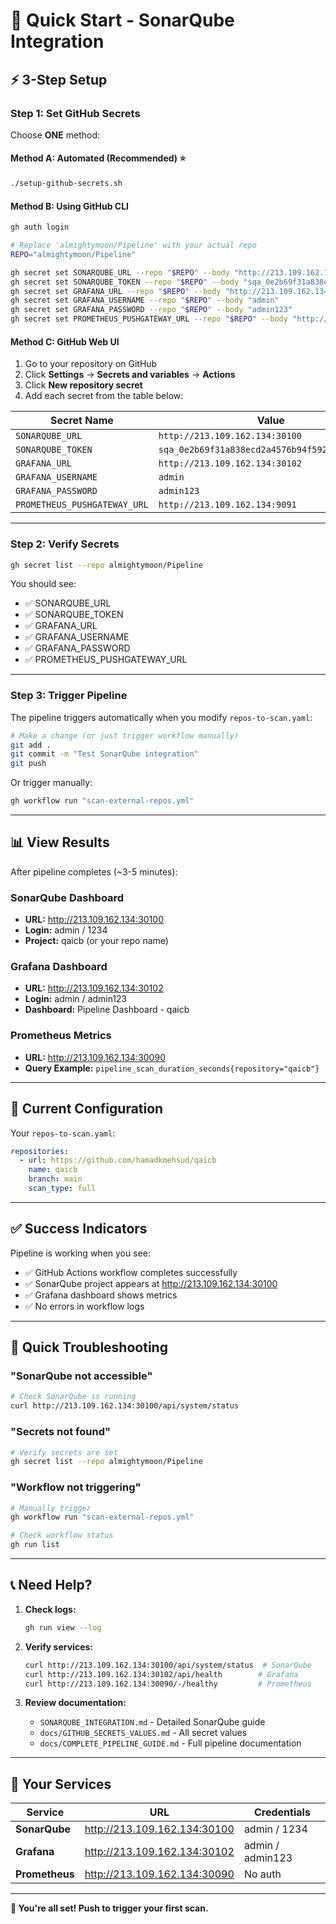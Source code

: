 # 🚀 Quick Start - SonarQube Integration

## ⚡ 3-Step Setup

### Step 1: Set GitHub Secrets

Choose **ONE** method:

#### Method A: Automated (Recommended) ⭐
```bash
./setup-github-secrets.sh
```

#### Method B: Using GitHub CLI
```bash
gh auth login

# Replace 'almightymoon/Pipeline' with your actual repo
REPO="almightymoon/Pipeline"

gh secret set SONARQUBE_URL --repo "$REPO" --body "http://213.109.162.134:30100"
gh secret set SONARQUBE_TOKEN --repo "$REPO" --body "sqa_0e2b69f31a838ecd2a4576b94f5928eecfab37c5"
gh secret set GRAFANA_URL --repo "$REPO" --body "http://213.109.162.134:30102"
gh secret set GRAFANA_USERNAME --repo "$REPO" --body "admin"
gh secret set GRAFANA_PASSWORD --repo "$REPO" --body "admin123"
gh secret set PROMETHEUS_PUSHGATEWAY_URL --repo "$REPO" --body "http://213.109.162.134:9091"
```

#### Method C: GitHub Web UI
1. Go to your repository on GitHub
2. Click **Settings** → **Secrets and variables** → **Actions**
3. Click **New repository secret**
4. Add each secret from the table below:

| Secret Name | Value |
|-------------|-------|
| `SONARQUBE_URL` | `http://213.109.162.134:30100` |
| `SONARQUBE_TOKEN` | `sqa_0e2b69f31a838ecd2a4576b94f5928eecfab37c5` |
| `GRAFANA_URL` | `http://213.109.162.134:30102` |
| `GRAFANA_USERNAME` | `admin` |
| `GRAFANA_PASSWORD` | `admin123` |
| `PROMETHEUS_PUSHGATEWAY_URL` | `http://213.109.162.134:9091` |

---

### Step 2: Verify Secrets

```bash
gh secret list --repo almightymoon/Pipeline
```

You should see:
- ✅ SONARQUBE_URL
- ✅ SONARQUBE_TOKEN
- ✅ GRAFANA_URL
- ✅ GRAFANA_USERNAME
- ✅ GRAFANA_PASSWORD
- ✅ PROMETHEUS_PUSHGATEWAY_URL

---

### Step 3: Trigger Pipeline

The pipeline triggers automatically when you modify `repos-to-scan.yaml`:

```bash
# Make a change (or just trigger workflow manually)
git add .
git commit -m "Test SonarQube integration"
git push
```

Or trigger manually:
```bash
gh workflow run "scan-external-repos.yml"
```

---

## 📊 View Results

After pipeline completes (~3-5 minutes):

### SonarQube Dashboard
- **URL:** http://213.109.162.134:30100
- **Login:** admin / 1234
- **Project:** qaicb (or your repo name)

### Grafana Dashboard
- **URL:** http://213.109.162.134:30102
- **Login:** admin / admin123
- **Dashboard:** Pipeline Dashboard - qaicb

### Prometheus Metrics
- **URL:** http://213.109.162.134:30090
- **Query Example:** `pipeline_scan_duration_seconds{repository="qaicb"}`

---

## 🔧 Current Configuration

Your `repos-to-scan.yaml`:
```yaml
repositories:
  - url: https://github.com/hamadkmehsud/qaicb
    name: qaicb
    branch: main
    scan_type: full
```

---

## ✅ Success Indicators

Pipeline is working when you see:
- ✅ GitHub Actions workflow completes successfully
- ✅ SonarQube project appears at http://213.109.162.134:30100
- ✅ Grafana dashboard shows metrics
- ✅ No errors in workflow logs

---

## 🐛 Quick Troubleshooting

### "SonarQube not accessible"
```bash
# Check SonarQube is running
curl http://213.109.162.134:30100/api/system/status
```

### "Secrets not found"
```bash
# Verify secrets are set
gh secret list --repo almightymoon/Pipeline
```

### "Workflow not triggering"
```bash
# Manually trigger
gh workflow run "scan-external-repos.yml"

# Check workflow status
gh run list
```

---

## 📞 Need Help?

1. **Check logs:**
   ```bash
   gh run view --log
   ```

2. **Verify services:**
   ```bash
   curl http://213.109.162.134:30100/api/system/status  # SonarQube
   curl http://213.109.162.134:30102/api/health        # Grafana
   curl http://213.109.162.134:30090/-/healthy         # Prometheus
   ```

3. **Review documentation:**
   - `SONARQUBE_INTEGRATION.md` - Detailed SonarQube guide
   - `docs/GITHUB_SECRETS_VALUES.md` - All secret values
   - `docs/COMPLETE_PIPELINE_GUIDE.md` - Full pipeline documentation

---

## 🎯 Your Services

| Service | URL | Credentials |
|---------|-----|-------------|
| **SonarQube** | http://213.109.162.134:30100 | admin / 1234 |
| **Grafana** | http://213.109.162.134:30102 | admin / admin123 |
| **Prometheus** | http://213.109.162.134:30090 | No auth |

---

**🚀 You're all set! Push to trigger your first scan.**

